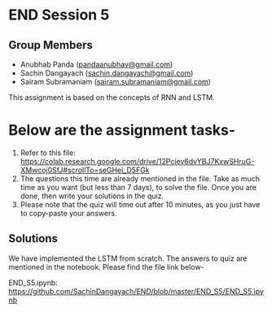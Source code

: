 # END Session 5

## Group Members
  - Anubhab Panda (pandaanubhav@gmail.com)
  - Sachin Dangayach (sachin.dangayach@gmail.com)
  - Sairam Subramaniam (sairam.subramaniam@gmail.com)


This assignment is based on the concepts of RNN and LSTM.

# Below are the assignment tasks-

1. Refer to this file: https://colab.research.google.com/drive/12Pciev6dvYBJ7KxwSHruG-XMwcoj0SfJ#scrollTo=seGHei_D5FGk
2. The questions this time are already mentioned in the file. Take as much time as you want (but less than 7 days), to solve the file. Once you are done, then write your solutions in the quiz.
3. Please note that the quiz will time out after 10 minutes, as you just have to copy-paste your answers.

## Solutions

We have implemented the LSTM from scratch. The answers to quiz are mentioned in the notebook.
Please find the file link below-

END_S5.ipynb: https://github.com/SachinDangayach/END/blob/master/END_S5/END_S5.ipynb
